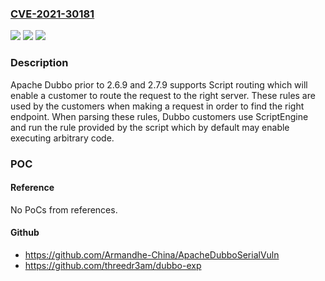 ### [CVE-2021-30181](https://cve.mitre.org/cgi-bin/cvename.cgi?name=CVE-2021-30181)
![](https://img.shields.io/static/v1?label=Product&message=Apache%20Dubbo&color=blue)
![](https://img.shields.io/static/v1?label=Version&message=Apache%20Dubbo%202.7.x%3C%202.7.9%20&color=brighgreen)
![](https://img.shields.io/static/v1?label=Vulnerability&message=Script%20Injection&color=brighgreen)

### Description

Apache Dubbo prior to 2.6.9 and 2.7.9 supports Script routing which will enable a customer to route the request to the right server. These rules are used by the customers when making a request in order to find the right endpoint. When parsing these rules, Dubbo customers use ScriptEngine and run the rule provided by the script which by default may enable executing arbitrary code.

### POC

#### Reference
No PoCs from references.

#### Github
- https://github.com/Armandhe-China/ApacheDubboSerialVuln
- https://github.com/threedr3am/dubbo-exp

